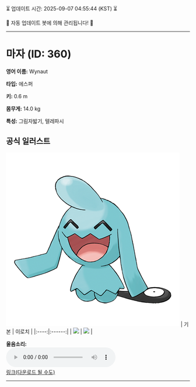 
⏳ 업데이트 시간: 2025-09-07 04:55:44 (KST) ⏳

🤖 자동 업데이트 봇에 의해 관리됩니다! 🤖

---

# 마자 (ID: 360)
**영어 이름:** Wynaut

**타입:** 에스퍼

**키:** 0.6 m

**몸무게:** 14.0 kg

**특성:** 그림자밟기, 텔레파시

## 공식 일러스트
![](https://raw.githubusercontent.com/PokeAPI/sprites/master/sprites/pokemon/other/official-artwork/360.png)
| 기본 | 이로치 |
|:----:|:------:|
| <img src="http://play.pokemonshowdown.com/sprites/ani/wynaut.gif" width="200"> | <img src="http://play.pokemonshowdown.com/sprites/ani-shiny/wynaut.gif" width="200"> |

**울음소리:**<br><audio controls src="https://raw.githubusercontent.com/PokeAPI/cries/main/cries/pokemon/latest/360.ogg"></audio><br> [링크(다운로드 될 수도)](https://raw.githubusercontent.com/PokeAPI/cries/main/cries/pokemon/latest/360.ogg)


---

